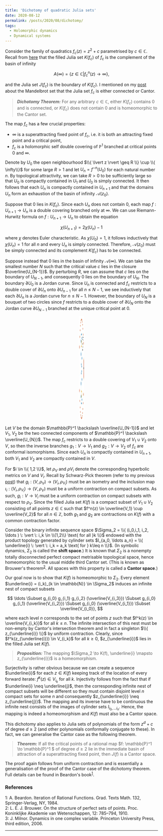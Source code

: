 ```yaml
---
title: 'Dichotomy of quadratic Julia sets'
date: 2020-08-12
permalink: /posts/2020/08/dichotomy/
tags:
  - Holomorphic dynamics
  - Dynamical systems
---
```


Consider the family of quadratics $f_c(z) = z^2 + c$ parametrised by $c \in \mathbb{C}$. Recall from [here](/posts/2020/06/fatou_and_julia/) that the filled Julia set $K(f_c)$ of $f_c$ is the complement of the basin of infinity

$$
A(\infty) = \{ z \in \mathbb{C} \vert f_c^n(z) \to \infty \},
$$

and the Julia set $J(f_c)$ is the boundary of $K(f_c)$. I mentioned on my [post](/posts/2020/07/mandelbrot-1/) about the Mandelbrot set that the Julia set $f_c$ is either connected or Cantor.

> **_Dichotomy Theorem:_** For any arbitrary $c \in \mathbb{C}$, either $K(f_c)$ contains $0$ and is connected, or $K(f_c)$ does not contain $0$ and is homeomorphic to the Cantor set.

The map $f_c$ has a few crucial properties:
* $\infty$ is a superattracting fixed point of $f_c$, i.e. it is both an attracting fixed point and a critical point,
* $f_c$ is a holomorphic self double covering of $\mathbb{P}^1$ branched at critical points $0$ and $\infty$.

Denote by $U_0$ the open neighbourhood $\\{ \lvert z \rvert \geq R \\} \cup \\{ \infty\\}$ for some large $R>1$ and let $U_n = f^{-n} (U_0)$ for each natural number $n$. By topological attractivity, we can take $R>0$ to be sufficiently large so that $U_0$ is compactly contained in $U_1$ and $U_0$ is simply connected. It then follows that each $U_n$ is compactly contained in $U_{n+1}$ and that the domains $U_n$ form an exhaustion of the basin of infinity $\mathcal{A}(z_0)$.

Suppose that $0$ lies in $K(f_c)$. Since each $U_n$ does not contain $0$, each map $f: U_{n+1} \to U_n$ is a double covering branched only at $\infty$. We can use Riemann-Hurwitz formula on $f: U_{n+1} \to U_n$ to obtain the equation

$$
\chi(U_{n+1}) = 2 \chi(U_n) - 1
$$

where $\chi$ denotes Euler characteristic. As $\chi(U_0) = 1$, it follows inductively that $\chi(U_n) = 1$ for all $n$ and every $U_n$ is simply connected. Therefore, $\mathcal{A}(z_0)$ must be simply connected and its complement $K(f_c)$ has to be connected.

Suppose instead that $0$ lies in the basin of infinity $\mathcal{A}(\infty)$. We can take the smallest number $N$ such that the critical value $c$ lies in the closure $\overline{U_{N-1}}$. By perturbing $R$, we can assume that $c$ lies on the boundary of $U_{N-1}$, and consequently $0$ lies on the boundary of $U_{N}$. The boundary $\partial U_0$ is a Jordan curve. Since $U_n$ is connected and $f_c$ restricts to a double cover of $\partial U_{n}$ onto $\partial U_{n-1}$ for all $n\leq N-1$, we see inductively that each $\partial U_{n}$ is a Jordan curve for $n \leq N-1$. However, the boundary of $U_N$ is a bouquet of two circles since $f$ restricts to a double cover of $\partial U_{N}$ onto the Jordan curve $\partial U_{N-1}$ branched at the unique critical point at $0$.

<p align="center">
  <img src="/images/bouquetofcircles.png" width="18" height="342" />
</p>

Let $V$ be the domain $\mathbb{P}^1 \backslash \overline{U_{N-1}}$ and let $V_1$, $V_2$ be the two connected components of $\mathbb{P}^1 \backslash \overline{U_{N}}$. The map $f_c$ restricts to a double covering of $V_1 \cup V_2$ onto $V$, so then the inverse branches $g_1 : V \to V_1$ and $g_2 : V \to V_2$ of $f_c$ are conformal isomorphisms. Since each $U_n$ is compactly contained in $U_{n+1}$, both $V_1$ and $V_2$ are compactly contained in $V$.

For $i \in \\{ 1,2 \\}$, let $\rho_V$ and $\rho{V_i}$ denote the corresponding hyperbolic metrics on $V$ and $V_i$. Recall by Schwarz-Pick theorem (refer to my previous [post](/posts/2020/07/conformal_metrics/)) that $g_i : (V, \rho_V) \to (V_i, \rho_{V_i})$ must be an isometry and the inclusion map $\iota_i : (V_i, \rho_{V_i}) \to (V, \rho_V)$ must be a uniform contraction on compact subsets. As such, $g_i : V \to V_i$ must be a uniform contraction on compact subsets with respect to $\rho_V$. Since the filled Julia set $K(f)$ is a compact subset of $V_1 \cup V_2$ consisting of all points $z \in \mathbb{C}$ such that $f^n(z) \in \overline{V_1} \cup \overline{V_2}$ for all $n \in \mathbb{Z}$, both $g_1$ and $g_2$ are contractions on $K(f)$ with a common contraction factor.

Consider the binary infinite sequence space $\Sigma_2 = \\{ (i_0,i_1, i_2, \ldots ) \: \vert \: i_k \in \\{1,2\\} \text{ for all }k \\}$ endowed with the product topology generated by cylinder sets $I_{a_0, \ldots a_n} = \\{ \underline{i} \: \vert \: i_k = a_k \text{ for } k\leq n \\}$. (In symbolic dynamics, $\Sigma_2$ is called the **shift space**.) It is known that $\Sigma_2$ is a nonempty totally disconnected perfect compact metrisable topological space, hence homeomorphic to the usual middle third Cantor set. (This is known as Brouwer's theorem<sup>[2](#fn2)</sup>. All spaces with this property is called a **Cantor space**.)

Our goal now is to show that $K(f)$ is homeomorphic to $\Sigma_2$. Every element $\underline{i} = (i_k)_{k \in \mathbb{N}} \in \Sigma_2$ induces an infinite nest of compact subsets

$$
\ldots \Subset g_{i_0} g_{i_1} g_{i_2} (\overline{V_{i_3}}) \Subset g_{i_0} g_{i_1} (\overline{V_{i_2}}) \Subset g_{i_0} (\overline{V_{i_1}}) \Subset \overline{V_{i_0}},
$$

where each level $n$ corresponds to the set of points $z$ such that $f^k(z) \in \overline{V_{i_k}}$ for all $k\leq n$. The infinite intersection of this nest must be non-empty by Cantor's intersection theorem and in fact a singleton $\\{ z_{\underline{i}} \\}$ by uniform contraction. Clearly, since $f^k(z_{\underline{i}}) \in V_{i_k}$ for all $k \geq 0$, $z_{\underline{i}}$ lies in the filled Julia set $K(f)$.

> **_Proposition:_** The mapping $\Sigma_2 \to K(f), \underline{i} \mapsto z_{\underline{i}}$ is a homeomorphism.

Surjectivity is rather obvious because we can create a sequence $\underline{i}$ for each $z \in K(f)$ keeping track of the location of every forward iterate: $f^k(z) \in V_{i_k}$ for all $k$. Injectivity follows from the fact that if $\underline{i} \neq \underline{j}$, then the corresponding infinite nest of compact subsets will be different so they must contain disjoint level $n$ compact sets for some $n$ and consequently $z_{\underline{i}} \neq z_{\underline{j}}$. The mapping and its inverse have to be continuous the infinite nest consists of the images of cylinder sets $I_{i_0, \ldots i_n}$. Hence, the mapping is indeed a homeomorphism and $K(f)$ must also be a Cantor space.

This dichotomy also applies to Julia sets of polynomials of the form $z^d + c$ of degree $d\geq 2$ (and other polynomials conformally conjugate to these). In fact, we can generalise the Cantor case as the following theorem.

> **_Theorem:_** If all the critical points of a rational map $f: \mathbb{P}^1 \to  \mathbb{P}^1 $ of degree $d\geq 2$ lie in the immediate basin of attraction of a superattracting fixed point, then $J(f)$ is a Cantor space.

The proof again follows from uniform contraction and is essentially a generalisation of the proof of the Cantor case of the dichotomy theorem. Full details can be found in Beardon's book<sup>[1](#fn1)</sup>.

### References

<a name="fn1">1</a>: A. Beardon. Iteration of Rational Functions. Grad. Texts Math. 132, Springer-Verlag, NY, 1984.   
<a name="fn2">2</a>: L. E. J. Brouwer. On the structure of perfect sets of points. Proc. Koninklijke Akademie van Wetenschappen, 12: 785–794, 1910.   
<a name="fn3">3</a>: J. Milnor. Dynamics in one complex variable. Princeton University Press, third edition, 2006.  

------
